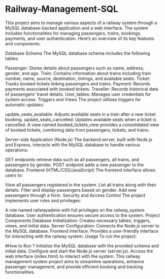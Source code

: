 # Railway-Management-SQL
This project aims to manage various aspects of a railway system through a MySQL database-backed application and a web interface. The system includes functionalities for managing passengers, trains, bookings, payments, and user authentication. Here’s an overview of its key features and components:

Database Schema
The MySQL database schema includes the following tables:

Passenger: Stores details about passengers such as name, address, gender, and age.
Train: Contains information about trains including train number, name, source, destination, timings, and available seats.
Ticket: Tracks booked tickets linking passengers and trains.
Payment: Records payments associated with booked tickets.
Traveller: Records historical data of passengers' travel details.
User_tables: Manages user credentials for system access.
Triggers and Views
The project utilizes triggers for automatic updates:

update_seats_available: Adjusts available seats in a train after a new ticket booking.
update_seats_cancelled: Updates available seats when a ticket is cancelled.
A view named booked_tickets_view provides a consolidated view of booked tickets, combining data from passengers, tickets, and trains.

Server-side Application (Node.js)
The backend server, built with Node.js and Express, interacts with the MySQL database to handle various operations:

GET endpoints retrieve data such as all passengers, all trains, and passengers by gender.
POST endpoint adds a new passenger to the database.
Frontend (HTML/CSS/JavaScript)
The frontend interface allows users to:

View all passengers registered in the system.
List all trains along with their details.
Filter and display passengers based on gender.
Add new passengers through a form.
Security and Access Control
The project implements user roles and privileges:

A role named railwayadmin with full privileges on the railway_system database.
User authentication ensures secure access to the system.
Project Components
Database Initialization: Creates necessary tables, triggers, views, and initial data.
Server Configuration: Connects the Node.js server to the MySQL database.
Frontend Interface: Provides a user-friendly interface for interacting with the railway system.
Usage
To run the project:

#How to Run ?
Initialize the MySQL database with the provided schema and initial data.
Configure and start the Node.js server (server.js).
Access the web interface (index.html) to interact with the system.
This railway management system project aims to streamline operations, enhance passenger management, and provide efficient booking and tracking functionalities.
